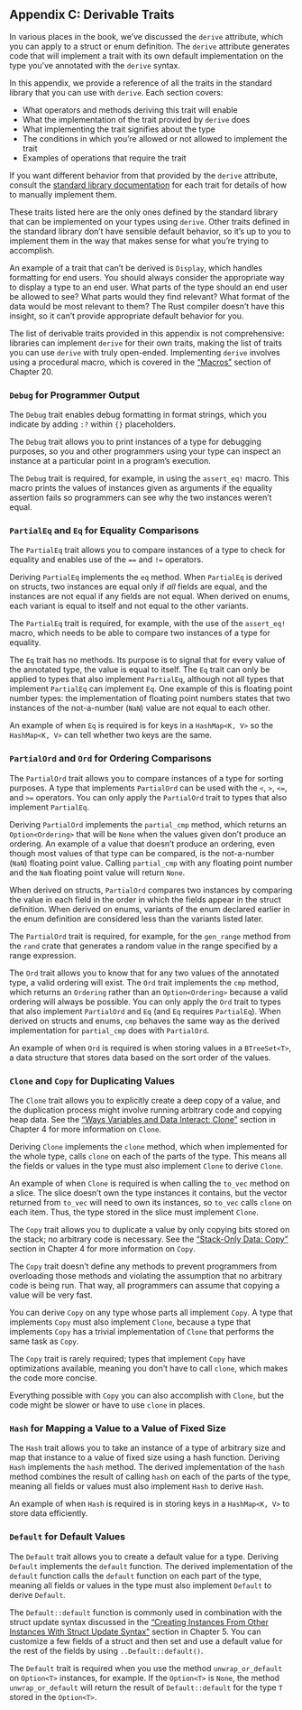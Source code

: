 ## Appendix C: Derivable Traits

In various places in the book, we’ve discussed the `derive` attribute, which you
can apply to a struct or enum definition. The `derive` attribute generates code
that will implement a trait with its own default implementation on the type
you’ve annotated with the `derive` syntax.

In this appendix, we provide a reference of all the traits in the standard
library that you can use with `derive`. Each section covers:

* What operators and methods deriving this trait will enable
* What the implementation of the trait provided by `derive` does
* What implementing the trait signifies about the type
* The conditions in which you’re allowed or not allowed to implement the trait
* Examples of operations that require the trait

If you want different behavior from that provided by the `derive` attribute,
consult the [standard library documentation](../std/index.html)<!-- ignore -->
for each trait for details of how to manually implement them.

These traits listed here are the only ones defined by the standard library that
can be implemented on your types using `derive`. Other traits defined in the
standard library don’t have sensible default behavior, so it’s up to you to
implement them in the way that makes sense for what you’re trying to accomplish.

An example of a trait that can’t be derived is `Display`, which handles
formatting for end users. You should always consider the appropriate way to
display a type to an end user. What parts of the type should an end user be
allowed to see? What parts would they find relevant? What format of the data
would be most relevant to them? The Rust compiler doesn’t have this insight, so
it can’t provide appropriate default behavior for you.

The list of derivable traits provided in this appendix is not comprehensive:
libraries can implement `derive` for their own traits, making the list of traits
you can use `derive` with truly open-ended. Implementing `derive` involves using
a procedural macro, which is covered in the [“Macros”][macros]<!-- ignore -->
section of Chapter 20.

### `Debug` for Programmer Output

The `Debug` trait enables debug formatting in format strings, which you indicate
by adding `:?` within `{}` placeholders.

The `Debug` trait allows you to print instances of a type for debugging
purposes, so you and other programmers using your type can inspect an instance
at a particular point in a program’s execution.

The `Debug` trait is required, for example, in using the `assert_eq!` macro.
This macro prints the values of instances given as arguments if the equality
assertion fails so programmers can see why the two instances weren’t equal.

### `PartialEq` and `Eq` for Equality Comparisons

The `PartialEq` trait allows you to compare instances of a type to check for
equality and enables use of the `==` and `!=` operators.

Deriving `PartialEq` implements the `eq` method. When `PartialEq` is derived on
structs, two instances are equal only if _all_ fields are equal, and the
instances are not equal if any fields are not equal. When derived on enums, each
variant is equal to itself and not equal to the other variants.

The `PartialEq` trait is required, for example, with the use of the `assert_eq!`
macro, which needs to be able to compare two instances of a type for equality.

The `Eq` trait has no methods. Its purpose is to signal that for every value of
the annotated type, the value is equal to itself. The `Eq` trait can only be
applied to types that also implement `PartialEq`, although not all types that
implement `PartialEq` can implement `Eq`. One example of this is floating point
number types: the implementation of floating point numbers states that two
instances of the not-a-number (`NaN`) value are not equal to each other.

An example of when `Eq` is required is for keys in a `HashMap<K, V>` so the
`HashMap<K, V>` can tell whether two keys are the same.

### `PartialOrd` and `Ord` for Ordering Comparisons

The `PartialOrd` trait allows you to compare instances of a type for sorting
purposes. A type that implements `PartialOrd` can be used with the `<`, `>`,
`<=`, and `>=` operators. You can only apply the `PartialOrd` trait to types
that also implement `PartialEq`.

Deriving `PartialOrd` implements the `partial_cmp` method, which returns an
`Option<Ordering>` that will be `None` when the values given don’t produce an
ordering. An example of a value that doesn’t produce an ordering, even though
most values of that type can be compared, is the not-a-number (`NaN`) floating
point value. Calling `partial_cmp` with any floating point number and the `NaN`
floating point value will return `None`.

When derived on structs, `PartialOrd` compares two instances by comparing the
value in each field in the order in which the fields appear in the struct
definition. When derived on enums, variants of the enum declared earlier in the
enum definition are considered less than the variants listed later.

The `PartialOrd` trait is required, for example, for the `gen_range` method from
the `rand` crate that generates a random value in the range specified by a range
expression.

The `Ord` trait allows you to know that for any two values of the annotated
type, a valid ordering will exist. The `Ord` trait implements the `cmp` method,
which returns an `Ordering` rather than an `Option<Ordering>` because a valid
ordering will always be possible. You can only apply the `Ord` trait to types
that also implement `PartialOrd` and `Eq` (and `Eq` requires `PartialEq`). When
derived on structs and enums, `cmp` behaves the same way as the derived
implementation for `partial_cmp` does with `PartialOrd`.

An example of when `Ord` is required is when storing values in a `BTreeSet<T>`,
a data structure that stores data based on the sort order of the values.

### `Clone` and `Copy` for Duplicating Values

The `Clone` trait allows you to explicitly create a deep copy of a value, and
the duplication process might involve running arbitrary code and copying heap
data. See the
[“Ways Variables and Data Interact:
Clone”][ways-variables-and-data-interact-clone]<!-- ignore --> section in
Chapter 4 for more information on `Clone`.

Deriving `Clone` implements the `clone` method, which when implemented for the
whole type, calls `clone` on each of the parts of the type. This means all the
fields or values in the type must also implement `Clone` to derive `Clone`.

An example of when `Clone` is required is when calling the `to_vec` method on a
slice. The slice doesn’t own the type instances it contains, but the vector
returned from `to_vec` will need to own its instances, so `to_vec` calls `clone`
on each item. Thus, the type stored in the slice must implement `Clone`.

The `Copy` trait allows you to duplicate a value by only copying bits stored on
the stack; no arbitrary code is necessary. See the
[“Stack-Only Data: Copy”][stack-only-data-copy]<!-- ignore --> section in
Chapter 4 for more information on `Copy`.

The `Copy` trait doesn’t define any methods to prevent programmers from
overloading those methods and violating the assumption that no arbitrary code is
being run. That way, all programmers can assume that copying a value will be
very fast.

You can derive `Copy` on any type whose parts all implement `Copy`. A type that
implements `Copy` must also implement `Clone`, because a type that implements
`Copy` has a trivial implementation of `Clone` that performs the same task as
`Copy`.

The `Copy` trait is rarely required; types that implement `Copy` have
optimizations available, meaning you don’t have to call `clone`, which makes the
code more concise.

Everything possible with `Copy` you can also accomplish with `Clone`, but the
code might be slower or have to use `clone` in places.

### `Hash` for Mapping a Value to a Value of Fixed Size

The `Hash` trait allows you to take an instance of a type of arbitrary size and
map that instance to a value of fixed size using a hash function. Deriving
`Hash` implements the `hash` method. The derived implementation of the `hash`
method combines the result of calling `hash` on each of the parts of the type,
meaning all fields or values must also implement `Hash` to derive `Hash`.

An example of when `Hash` is required is in storing keys in a `HashMap<K, V>` to
store data efficiently.

### `Default` for Default Values

The `Default` trait allows you to create a default value for a type. Deriving
`Default` implements the `default` function. The derived implementation of the
`default` function calls the `default` function on each part of the type,
meaning all fields or values in the type must also implement `Default` to derive
`Default`.

The `Default::default` function is commonly used in combination with the struct
update syntax discussed in the
[“Creating Instances From Other Instances With Struct Update
Syntax”][creating-instances-from-other-instances-with-struct-update-syntax]<!-- ignore -->
section in Chapter 5. You can customize a few fields of a struct and then set
and use a default value for the rest of the fields by using
`..Default::default()`.

The `Default` trait is required when you use the method `unwrap_or_default` on
`Option<T>` instances, for example. If the `Option<T>` is `None`, the method
`unwrap_or_default` will return the result of `Default::default` for the type
`T` stored in the `Option<T>`.

[creating-instances-from-other-instances-with-struct-update-syntax]: ch05-01-defining-structs.html#creating-instances-from-other-instances-with-struct-update-syntax
[stack-only-data-copy]: ch04-01-what-is-ownership.html#stack-only-data-copy
[ways-variables-and-data-interact-clone]: ch04-01-what-is-ownership.html#ways-variables-and-data-interact-clone
[macros]: ch20-06-macros.html#macros
